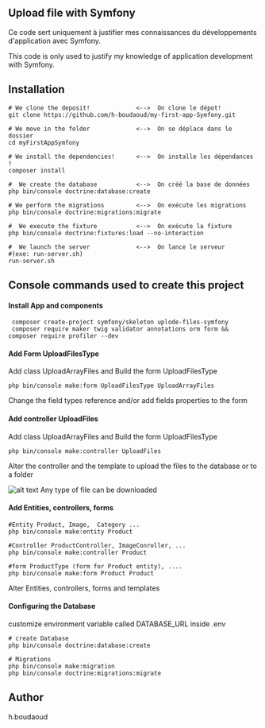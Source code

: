 ## Upload file with Symfony
Ce code sert uniquement à justifier mes connaissances du développements d'application avec Symfony.

This code is only used to justify my knowledge of application development with Symfony.


## Installation
```
# We clone the deposit!             <-->  On clone le dépot!
git clone https://github.com/h-boudaoud/my-first-app-Symfony.git

# We move in the folder             <-->  On se déplace dans le dossier
cd myFirstAppSymfony

# We install the dependencies!      <-->  On installe les dépendances !
composer install

#  We create the database           <-->  On créé la base de données
php bin/console doctrine:database:create

# We perform the migrations         <-->  On exécute les migrations
php bin/console doctrine:migrations:migrate

#  We execute the fixture           <-->  On exécute la fixture
php bin/console doctrine:fixtures:load --no-interaction

#  We launch the server             <-->  On lance le serveur 
#(exe: run-server.sh)
run-server.sh
```

##  Console commands used to create this project 
#### Install App  and components
```
 composer create-project symfony/skeleton uplode-files-symfony
 composer require maker twig validator annotations orm form && composer require profiler --dev

```
#### Add Form UploadFilesType
 Add class UploadArrayFiles and Build the form UploadFilesType
```
php bin/console make:form UploadFilesType UploadArrayFiles

```
 Change the field types reference and/or add fields properties  to the form
 
 #### Add controller UploadFiles
  Add class UploadArrayFiles and Build the form UploadFilesType
 ```
 php bin/console make:controller UploadFiles
 
 ```
  Alter the controller and the template to upload the files to the database or to a folder

 

 ![alt text](https://upload.wikimedia.org/wikipedia/commons/thumb/e/e5/OOjs_UI_icon_alert_destructive_black-darkred.svg/44px-OOjs_UI_icon_alert_destructive_black-darkred.svg.png "Warning")
 Any type of file can be downloaded
 
  #### Add Entities, controllers, forms
  
 ```
#Entity Product, Image,  Category ...
php bin/console make:entity Product

#Controller ProductController, ImageConroller, ...
php bin/console make:controller Product

#form ProductType (form for Product entity), .... 
php bin/console make:form Product Product

 ```
Alter Entities, controllers, forms and templates

#### Configuring the Database
customize environment variable called DATABASE_URL inside .env
 ```
# create Database
php bin/console doctrine:database:create

# Migrations
php bin/console make:migration
php bin/console doctrine:migrations:migrate

 ```
 
 



## Author
h.boudaoud



